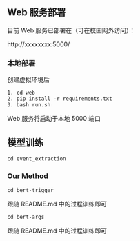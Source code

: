 ## Web 服务部署

目前 Web 服务已部署在（可在校园网外访问）：

http://xxxxxxxx:5000/

### 本地部署

创建虚拟环境后

```
1. cd web
2. pip install -r requirements.txt
3. bash run.sh
```

Web 服务将启动于本地 5000 端口

## 模型训练

```
cd event_extraction
```

### Our Method

```
cd bert-trigger
```
跟随 README.md 中的过程训练即可

```
cd bert-args
```
跟随 README.md 中的过程训练即可


